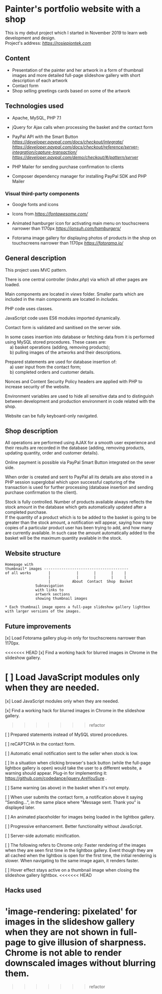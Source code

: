 # Painter's portfolio website with a shop 

This is my debut project which I started in November 2019 to learn web development and design.  
Project's address:  *https://rosiepiontek.com*

## Content

* Presentation of the painter and her artwork in a form of thumbnail images and more detailed full-page slideshow gallery with short description of each artwork
* Contact form 
* Shop selling greetings cards based on some of the artwork

## Technologies used

* Apache, MySQL, PHP 7.1

* jQuery  for Ajax calls when processing the basket and the contact form
   
* PayPal API with the Smart Button  
*https://developer.paypal.com/docs/checkout/integrate/*  
*https://developer.paypal.com/docs/checkout/reference/server-integration/capture-transaction/*  
*https://developer.paypal.com/demo/checkout/#/pattern/server*

* PHP Mailer for sending purchase confirmation to clients  

* Composer dependency manager for installing PayPal SDK and PHP Mailer

### Visual third-party components  

* Google fonts and icons

* Icons from *https://fontawesome.com/*

* Animated hamburger icon for activating main menu on touchscreens narrower than 1170px
*https://jonsuh.com/hamburgers/*

* Fotorama image gallery for displaying photos of products in the shop on touchscreens narrower than 1170px
*https://fotorama.io/*

## General description

This project uses MVC pattern.

There is one central controller (*index.php*) via which all other pages are loaded.

Main components are located in *views* folder.  Smaller parts which are included in the main components are located in *includes*.

PHP code uses classes.

JavaScript code uses ES6 modules imported dynamically.

Contact form is validated and sanitised on the server side.

In some cases insertion into database or fetching data from it is performed using MySQL stored procedures. These cases are:  
&nbsp;&nbsp;&nbsp;&nbsp;a) basket operations (adding, removing products);  
&nbsp;&nbsp;&nbsp;&nbsp;b) pulling images of the artworks and their descriptions.

Prepared statements are used for database insertion of:  
&nbsp;&nbsp;&nbsp;&nbsp;a) user input from the contact form;  
&nbsp;&nbsp;&nbsp;&nbsp;b) completed orders and customer details.
  
Nonces and Content Security Policy headers are applied with PHP to increase security of the website.

Environment variables are used to hide all sensitive data and to distinguish between development and production environment in code related with the shop.

Website can be fully keyboard-only navigated.

## Shop description

All operations are performed using AJAX for a smooth user experience and their results are recorded in the database (adding, removing products, updating quantity, order and customer details).

Online payment is possible via PayPal Smart Button integrated on the sever side.

When order is created and sent to PayPal all its details are also stored in a PHP session superglobal which upon successful capturing of the transaction is used for further processing (database insertion and sending purchase confirmation to the client).

Stock is fully controlled.
Number of products available always reflects the stock amount in the database which gets automatically updated after a completed purchase.  
If the quantity of a product which is to be added to the basket is going to be greater than the stock amount, a notification will appear, saying how many copies of a particular product user has been trying to add, and how many are currently available. In such case the amount automatically added to the basket will be the maximum quantity available in the stock.

## Website structure

```
Homepage with
thumbnail* images ---------------------------------------
of all works        |            |       |       |     |
                    |            |       |       |     |
                    |          About  Contact  Shop  Basket
              Subnavigation
              with links to 
              artwork sections
              showing thumbnail images

* Each thumbnail image opens a full-page slideshow gallery lightbox with larger versions of the images.
``` 


## Future improvements  

 [x] Load Fotorama gallery plug-in only for touchscreens narrower than 1170px.

<<<<<<< HEAD
 [x] Find a working hack for blurred images in Chrome in the slideshow gallery.

 [ ] Load JavaScript modules only when they are needed.
=======
 [x] Load JavaScript modules only when they are needed.

 [x] Find a working hack for blurred images in Chrome in the slideshow gallery.
>>>>>>> refactor

 [ ] Prepared statements instead of MySQL stored procedures.

 [ ] reCAPTCHA in the contact form.

 [ ] Automatic email notification sent to the seller when stock is low.  

 [ ] In a situation when clicking browser's back button (while the full-page lightbox gallery is open) would take the user to a different website, a warning should appear. Plug-in for implementing it: https://github.com/codedance/jquery.AreYouSure .  

 [ ] Same warning (as above) in the basket when it's not empty.

 [ ] When user submits the contact form, a notification above it saying "Sending...", in the same place where "Message sent. Thank you" is displayed later.

 [ ] An animated placeholder for images being loaded in the lightbox gallery.

 [ ] Progressive enhancement. Better functionality without JavaScript.

 [ ] Server-side automatic minification.

 [ ] The following refers to Chrome only: Faster rendering of the images when they are seen first time in the lightbox gallery. Event though they are all cached when the lightbox is open for the first time, the initial rendering is slower. When navigating to the same image again, it renders faster. 

 [ ] Hover effect stays active on a thumbnail image when closing the slideshow gallery lightbox.
<<<<<<< HEAD


## Hacks used  

'image-rendering: pixelated' for images in the slideshow gallery when they are not shown in full-page to give illusion of sharpness. Chrome is not able to render downscaled images without blurring them.
=======
>>>>>>> refactor
